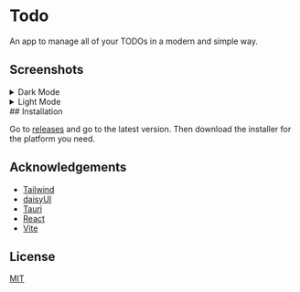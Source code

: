 # Todo

An app to manage all of your TODOs in a modern and simple way.

## Screenshots

<details>
  <summary>Dark Mode</summary>
  # Empty
  ![App Screenshot](assets/d1)
  # One Active
  ![App Screenshot](assets/d2)
  # Delete Singular
  ![App Screenshot](assets/d3)
  # Delete All
  ![App Screenshot](assets/d4)
</details>

<details>
  <summary>Light Mode</summary>
  # Empty
  ![App Screenshot](assets/l1)
  # One Active
  ![App Screenshot](assets/l2)
  # Delete Singular
  ![App Screenshot](assets/l3)
  # Delete All
  ![App Screenshot](assets/l4)
</details>
## Installation

Go to [releases](https://github.com/codeaye/todo/releases/) and go to the latest version.
Then download the installer for the platform you need.

## Acknowledgements

- [Tailwind](https://tailwindcss.com/)
- [daisyUI](https://daisyui.com/)
- [Tauri](https://tauri.app/)
- [React](https://reactjs.org/)
- [Vite](https://vitejs.dev/)

## License

[MIT](https://choosealicense.com/licenses/mit/)
